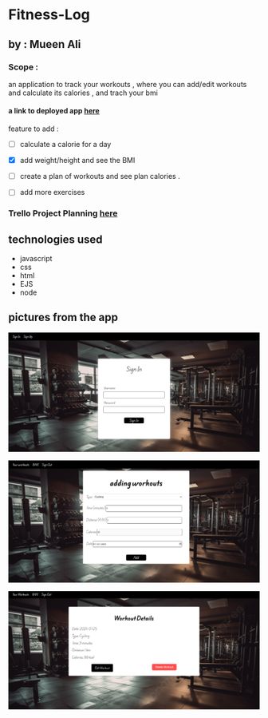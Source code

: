 # Fitness-Log

## by : Mueen Ali



### Scope :
an application to track your workouts , where you can add/edit workouts and calculate its calories , and trach your bmi

#### a link to deployed app [here](https://fitness-log-8da007ba5e00.herokuapp.com/)

feature to add :

- [ ] calculate a calorie for a day

- [x] add weight/height and see the BMI 

- [ ] create a plan of workouts and see plan calories .

- [ ] add more exercises

### Trello Project Planning [here](https://trello.com/b/OpzPZ7t5/fitness-log)

## technologies used 
- javascript
- css
- html
- EJS
- node


## pictures from the app
![log in ](public/Images/login.png)

![add ](public/Images/add.png)

![show](public/Images/show.png)

